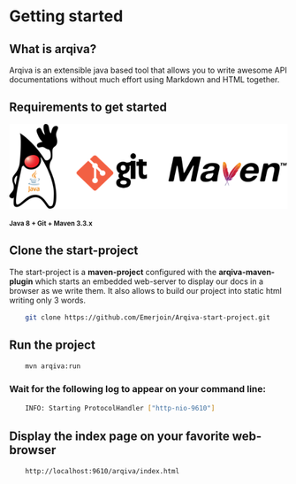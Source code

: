 # __Getting started__

## What is arqiva?

Arqiva is an extensible java based tool that allows you to write awesome API documentations without much effort using Markdown and HTML together.


## Requirements to get started

  ![Git](../../assets/img/joined.png)
    
  <small><b>Java 8 + Git + Maven 3.3.x</b></small>  
    
## Clone the start-project
The start-project is a __maven-project__ configured with the __arqiva-maven-plugin__ which starts an
embedded web-server to display our docs in a browser as we write them. It also allows to build our project into
static html writing only 3 words.
```bash
    git clone https://github.com/Emerjoin/Arqiva-start-project.git
```


## Run the project
```bash
    mvn arqiva:run
```

### Wait for the following log to appear on your command line:
```bash
    INFO: Starting ProtocolHandler ["http-nio-9610"]
```


## Display the index page on your favorite web-browser
```bash
    http://localhost:9610/arqiva/index.html
```
